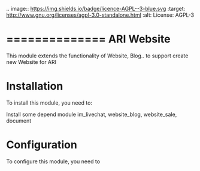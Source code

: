 .. image:: https://img.shields.io/badge/licence-AGPL--3-blue.svg
   :target: http://www.gnu.org/licenses/agpl-3.0-standalone.html
   :alt: License: AGPL-3

==============
ARI Website
==============

This module extends the functionality of Website, Blog.. to support create new Website for ARI


Installation
============

To install this module, you need to:

Install some depend module im_livechat, website_blog, website_sale, document

Configuration
=============

To configure this module, you need to